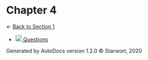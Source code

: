<style>img{height:18px;margin-bottom:-3px}</style>
# Chapter 4

← [Back to Section 1](..)

- [![MD file](https://img.icons8.com/windows/512/4a90e2/regular-document.png) Questions](questions.html)

Generated by AutoDocs version 1.2.0 © Starwort, 2020
